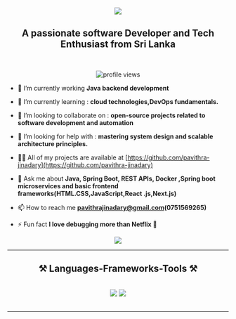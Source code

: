 <h1 align="center">
<img src="https://readme-typing-svg.herokuapp.com/?font=Righteous&size=35&center=true&vCenter=true&width=500&height=70&duration=4000&lines=Hi+There!+👋;+I'm+Pavithra+Jinadary!;" />
</h1>

<h2 align="center">A passionate software Developer and Tech Enthusiast from Sri Lanka</h2>

<br/>

<p align="center">
  <img src="https://komarev.com/ghpvc/?username=pavithrajinadary&label=Profile%20views&color=0e75b6&style=flat" alt="profile views" />
</p>

- 🌱 I’m currently working **Java backend development**

- 🌱 I’m currently learning : **cloud technologies,DevOps fundamentals.**

- 👯 I’m looking to collaborate on : **open-source projects related to software development and automation**

- 🤝 I’m looking for help with : **mastering system design and scalable architecture principles.**

- 👨‍💻 All of my projects are available at [https://github.com/pavithra-jinadary](https://github.com/pavithra-jinadary)

- 💬 Ask me about **Java, Spring Boot, REST APIs, Docker ,Spring boot microservices and basic frontend frameworks(HTML.CSS,JavaScript,React .js,Next.js)**

- 📫 How to reach me **pavithrajinadary@gmail.com(0751569265)**

- ⚡ Fun fact **I love debugging more than Netflix 🍿**


<div align="center">
  
<a href="https://linkedin.com/in/pavithra-jinadary-0138432a5" target="_blank">
<img src="https://img.shields.io/badge/LinkedIn-0077B5?style=for-the-badge&logo=linkedin&logoColor=white" target="_blank" />
</a>

</div>

<hr/>

<h2 align="center">⚒️ Languages-Frameworks-Tools ⚒️</h2>
<br/>
<div align="center">
  
<img src="https://skillicons.dev/icons?i=react,java,linux,html,css,vscode,github,figma,docker,git," />
<img src="https://skillicons.dev/icons?i=nodejs,javascript,spring,redis,firebase,mongodb,c,rabbitmq,postman,mysql," /><br>
</div>

<br/>
<hr/>
